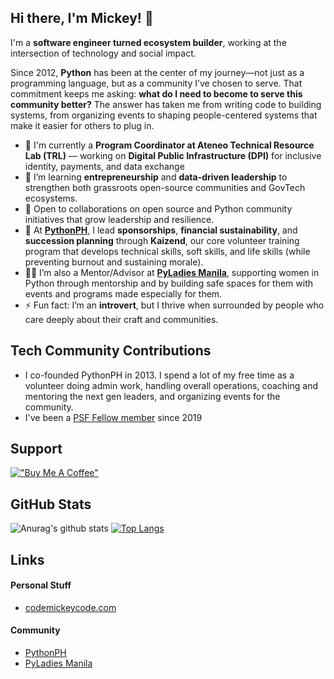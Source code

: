 ## Hi there, I'm Mickey! 👋
I'm a **software engineer turned ecosystem builder**, working at the intersection of technology and social impact.

Since 2012, **Python** has been at the center of my journey—not just as a programming language, but as a community I’ve chosen to serve. That commitment keeps me asking: **what do I need to become to serve this community better?** The answer has taken me from writing code to building systems, from organizing events to shaping people-centered systems that make it easier for others to plug in.

<!--
**codemickeycode/codemickeycode** is a ✨ _special_ ✨ repository because its `README.md` (this file) appears on your GitHub profile.
-->

- 🔭 I'm currently a **Program Coordinator at Ateneo Technical Resource Lab (TRL)** — working on **Digital Public Infrastructure (DPI)** for inclusive identity, payments, and data exchange
- 🌱 I’m learning **entrepreneurship** and **data-driven leadership** to strengthen both grassroots open-source communities and GovTech ecosystems.
- 👯 Open to collaborations on open source and Python community initiatives that grow leadership and resilience.
- 🤝 At **[PythonPH](https://python.ph)**, I lead **sponsorships**, **financial sustainability**, and **succession planning** through **Kaizend**, our core volunteer training program that develops technical skills, soft skills, and life skills (while preventing burnout and sustaining morale).
- 👩‍💻 I’m also a Mentor/Advisor at **[PyLadies Manila](https://pyladiesmanila.github.io)**, supporting women in Python through mentorship and by building safe spaces for them with events and programs made especially for them.
- ⚡ Fun fact: I’m an **introvert**, but I thrive when surrounded by people who care deeply about their craft and communities.

## Tech Community Contributions
- I co-founded PythonPH in 2013. I spend a lot of my free time as a volunteer doing admin work, handling overall operations, coaching and mentoring the next gen leaders, and organizing events for the community.
- I've been a [PSF Fellow member](https://pyfound.blogspot.com/2019/08/python-software-foundation-fellow.html) since 2019

## Support
[!["Buy Me A Coffee"](https://www.buymeacoffee.com/assets/img/custom_images/orange_img.png)](https://www.buymeacoffee.com/codemickeycode)

## GitHub Stats
![Anurag's github stats](https://github-readme-stats.vercel.app/api?username=codemickeycode&show_icons=&private_count=true)
[![Top Langs](https://github-readme-stats.vercel.app/api/top-langs/?username=codemickeycode&layout=compact)](https://github.com/anuraghazra/github-readme-stats)


## Links

#### Personal Stuff
- [codemickeycode.com](https://codemickeycode.com)

#### Community
- [PythonPH](https://python.ph)
- [PyLadies Manila](https://pyladiesmanila.github.io)

